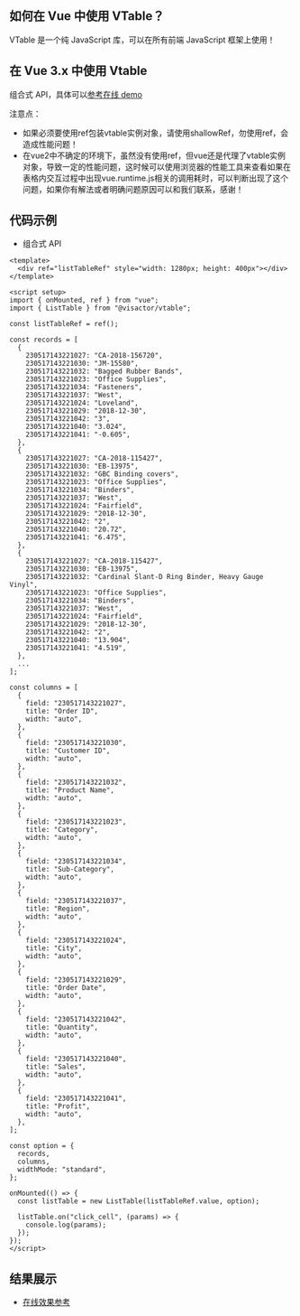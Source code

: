 ## 如何在 Vue 中使用 VTable？

VTable 是一个纯 JavaScript 库，可以在所有前端 JavaScript 框架上使用！

## 在 Vue 3.x 中使用 Vtable

组合式 API，具体可以[参考在线 demo](https://codesandbox.io/p/sandbox/mystifying-hamilton-3wl76r?file=%2Fsrc%2Fcomponents%2FPivotChart.vue%3A9339%2C1)

注意点：
- 如果必须要使用ref包装vtable实例对象，请使用shallowRef，勿使用ref，会造成性能问题！
- 在vue2中不确定的环境下，虽然没有使用ref，但vue还是代理了vtable实例对象，导致一定的性能问题，这时候可以使用浏览器的性能工具来查看如果在表格内交互过程中出现vue.runtime.js相关的调用耗时，可以判断出现了这个问题，如果你有解法或者明确问题原因可以和我们联系，感谢！
## 代码示例

- 组合式 API

```
<template>
  <div ref="listTableRef" style="width: 1280px; height: 400px"></div>
</template>

<script setup>
import { onMounted, ref } from "vue";
import { ListTable } from "@visactor/vtable";

const listTableRef = ref();

const records = [
  {
    230517143221027: "CA-2018-156720",
    230517143221030: "JM-15580",
    230517143221032: "Bagged Rubber Bands",
    230517143221023: "Office Supplies",
    230517143221034: "Fasteners",
    230517143221037: "West",
    230517143221024: "Loveland",
    230517143221029: "2018-12-30",
    230517143221042: "3",
    230517143221040: "3.024",
    230517143221041: "-0.605",
  },
  {
    230517143221027: "CA-2018-115427",
    230517143221030: "EB-13975",
    230517143221032: "GBC Binding covers",
    230517143221023: "Office Supplies",
    230517143221034: "Binders",
    230517143221037: "West",
    230517143221024: "Fairfield",
    230517143221029: "2018-12-30",
    230517143221042: "2",
    230517143221040: "20.72",
    230517143221041: "6.475",
  },
  {
    230517143221027: "CA-2018-115427",
    230517143221030: "EB-13975",
    230517143221032: "Cardinal Slant-D Ring Binder, Heavy Gauge Vinyl",
    230517143221023: "Office Supplies",
    230517143221034: "Binders",
    230517143221037: "West",
    230517143221024: "Fairfield",
    230517143221029: "2018-12-30",
    230517143221042: "2",
    230517143221040: "13.904",
    230517143221041: "4.519",
  },
  ...
];

const columns = [
  {
    field: "230517143221027",
    title: "Order ID",
    width: "auto",
  },
  {
    field: "230517143221030",
    title: "Customer ID",
    width: "auto",
  },
  {
    field: "230517143221032",
    title: "Product Name",
    width: "auto",
  },
  {
    field: "230517143221023",
    title: "Category",
    width: "auto",
  },
  {
    field: "230517143221034",
    title: "Sub-Category",
    width: "auto",
  },
  {
    field: "230517143221037",
    title: "Region",
    width: "auto",
  },
  {
    field: "230517143221024",
    title: "City",
    width: "auto",
  },
  {
    field: "230517143221029",
    title: "Order Date",
    width: "auto",
  },
  {
    field: "230517143221042",
    title: "Quantity",
    width: "auto",
  },
  {
    field: "230517143221040",
    title: "Sales",
    width: "auto",
  },
  {
    field: "230517143221041",
    title: "Profit",
    width: "auto",
  },
];

const option = {
  records,
  columns,
  widthMode: "standard",
};

onMounted(() => {
  const listTable = new ListTable(listTableRef.value, option);

  listTable.on("click_cell", (params) => {
    console.log(params);
  });
});
</script>

```


## 结果展示

- [在线效果参考](https://codesandbox.io/p/sandbox/wizardly-dream-ktf74n)
